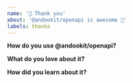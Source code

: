 ```yaml
---
name: '💝 Thank you'
about: '@andookit/openapi is awesome 🙌'
labels: thanks
---
```


<!-- Please replace all placeholders such as this below -->

**How do you use @andookit/openapi?**

<!-- Please share how you use @andookit/openapi. What are your use cases? -->

**What do you love about it?**

<!-- Thanks for the kind words 🤗 -->

**How did you learn about it?**

<!-- Just curious -->
